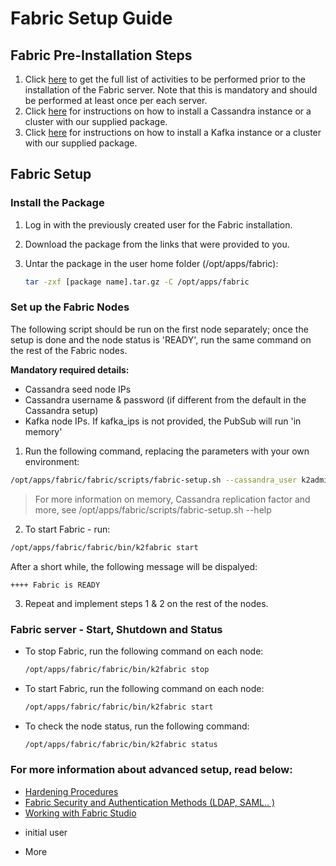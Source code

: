 # Fabric Setup Guide

##  Fabric Pre-Installation Steps

1. Click [here](01_Fabric_7.xx_Installation_intro.md) to get the full list of activities to be performed prior to the installation of the Fabric server. Note that this is mandatory and should be performed at least once per each server.
2. Click [here](Cassandra_New_Setup.md) for instructions on how to install a Cassandra instance or a cluster with our supplied package.
3. Click [here](Kafka_New_Setup.md) for instructions on how to install a Kafka instance or a cluster with our supplied package.

## Fabric Setup 

### Install the Package 

1. Log in with the previously created user for the Fabric installation.

2. Download the package from the links that were provided to you.

2. Untar the package in the user home folder (/opt/apps/fabric):

   ~~~bash
   tar -zxf [package name].tar.gz -C /opt/apps/fabric
   ~~~

   
    
### Set up the Fabric Nodes
The following script should be run on the first node separately; once the setup is done and the node status is 'READY',
run the same command on the rest of the Fabric nodes.

**Mandatory required details:**
+ Cassandra seed node IPs
+ Cassandra username & password (if different from the default in the Cassandra setup)
+ Kafka node IPs. If kafka_ips is not provided, the PubSub will run 'in memory'



1. Run the following command, replacing the parameters with your own environment:
~~~bash
/opt/apps/fabric/fabric/scripts/fabric-setup.sh --cassandra_user k2admin --cassandra_password changeit --cassandra_ips 10.0.0.1,10.0.0.2,10.0.0.3  --kafka_ips 10.0.0.4,10.0.0.5,10.0.0.6 
~~~

> For more information on memory, Cassandra replication factor and more, see /opt/apps/fabric/scripts/fabric-setup.sh --help


2. To start Fabric - run:
~~~bash
/opt/apps/fabric/fabric/bin/k2fabric start
~~~

After a short while, the following message will be dispalyed: 
~~~
++++ Fabric is READY
~~~

3. Repeat and implement steps 1 & 2 on the rest of the nodes.


### Fabric server - Start, Shutdown and Status

* To stop Fabric, run the following command on each node:

    ~~~bash
    /opt/apps/fabric/fabric/bin/k2fabric stop
    ~~~

* To start Fabric, run the following command on each node:
    ~~~bash
    /opt/apps/fabric/fabric/bin/k2fabric start
    ~~~~

* To check the node status, run the following command:

    ~~~bash
    /opt/apps/fabric/fabric/bin/k2fabric status
    ~~~




### For more information about advanced setup, read below:

<ul>
   <li><a href="/articles/99_fabric_infras/devops/README.md">Hardening Procedures</a></li>
   <li><a href="/articles/26_fabric_security/01_fabric_security_overview.md">Fabric Security and Authentication Methods (LDAP, SAML.. )</a></li>
   <li><a href="/articles/04_fabric_studio/README.md">Working with Fabric Studio</a></li>
</ul>

* initial user
+ More

